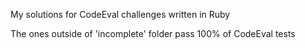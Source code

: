 My solutions for CodeEval challenges written in Ruby

The ones outside of 'incomplete' folder pass 100% of CodeEval tests
